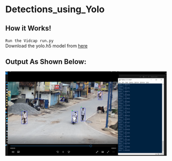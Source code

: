 # Detections_using_Yolo


## How it Works!

`Run the Vidcap run.py`<br/>
Download the yolo.h5 model from [here](https://pjreddie.com/darknet/yolo/)

## Output As Shown Below:

![Screenshot](output.png)
